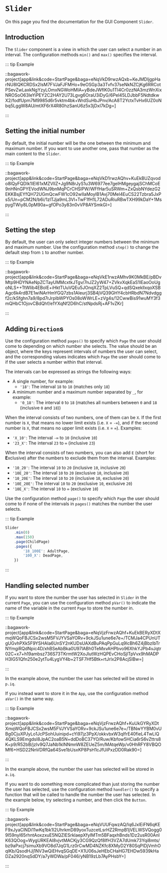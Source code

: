 <script>
	import ViewApp from '$lib/ViewApp.svelte'
</script>

# `Slider`
On this page you find the documentation for the GUI Component `Slider`.

## Introduction
The `Slider` component is a view in which the user can select a number in an interval. The configuration methods `min()` and `max()` specifies the interval.

::: tip Example

::bagawork-project[app&link&code=StartPage&baga=eNqVkD9rwzAQxb+KeJMDIjgpHarNU8lQKCRDSx2IsM7FVJaFJFMHo+9eOSGp3a3Tvfv37seNkNZCjKg6RRCotPSevZwLaxkNgYzyLOmxNGWoHMlA+yBdeJWflK0u1TI4Cr0zzNA3mzWnXixNROSoO63IeYiPEY2C2HAY2U73Lgvg6OraU3iDyG/6Pel45LDJbbF5NdtdkwX2/fodfUpm7M9985d6r5vktm4bk+WrdSuHbJPnv/AcA8T2YctxTvHx6UZ0oNbq5LggW8AU/mtXF6rX4R80hzSanU6z5x3jDxI7kDg=]

:::




## Setting the initial number
By default, the initial number will be the one between the minimum and maximum number. If you want to use another one, pass that number as the main content to the `Slider`.

::: tip Example

::bagawork-project[app&link&code=StartPage&baga=eNqVkD1rwzAQhv+KuEkBUZqvodo8lQyFQDIk1IEI61xMZVlIZ+Jg9N8rJyS1u3W6977ee7gelHMgeygajSChMCoE9nHNnGPYEVodWNJ9bnMqPCrCHSlPW/WFfHar5uSRWm+ZxQsbNYdezG2EKKBsjEYfQH72UGmQcwFW1cO92wIIaMoyIB1Avj70Mel4EuCS22Tzbra5JxPs5/Un+pCM2N/b6i/1zlTJja9mL3Vl+TwF1fH1L72ADuRiuRBwTXH99kDaY+1MspygTWiy8L0pM90a+gfOPo3y83n0vVP8AYSmkGI=]

:::




## Setting the step
By default, the user can only select integer numbers between the minimum and maximum number. Use the configuration method `step()` to change the default step from `1` to another number.

::: tip Example

::bagawork-project[app&link&code=StartPage&baga=eNqVkE1rwzAMhv9K0MkBE/pBDvMtp9HDYNAeNpZCTayUMMcxtkJTgv/7nJZ2yW47+ZVkvXqkEaS1IEaoOoUgoNLS++TtWlib4EBolE+iHktTUuVQEu5JOnqXZ2TpLVuSQ+qdSQxekllxqoXSBAgc6k4rdB7E1wiNArHmYGQ7zbs1AIeurj3SB4jVQ39GHY4cbHRbdN7Ndvdggf2c/kSfghn7a9/8pd7rJrplbWPYOs08oWWrLE+zVg4s/12CwwBis91wuMY3f3mQHbC1OjovCBdQhf/e1YXqNf2D6hC/stNpdsRj+AF1vZKr]

:::




## Adding `Direction`s
Use the configuration method `pages()` to specify which `Page` the user should come to depending on which number she selects. The value should be an object, where the keys represent intervals of numbers the user can select, and the corresponding values indicates which `Page` the user should come to if the user selects a number within that interval.

The intervals can be expressed as strings the following ways:

* A single number, for example:
	* `'18'`: The interval `18` to `18` (matches only `18`)
* A minimum number and a maximum number separated by `_`, for example:
	* `'0_18'`: The interval `0` to `18` (matches all numbers between `0` and `18` (inclusive `0` and `18`))

When the interval consists of two numbers, one of them can be `X`. If the first number is `X`, that means no lower limit exists (i.e. `X` = `-∞`), and if the second number is `X`, that means no upper limit exists (i.e. `X` = `∞`). Examples:

* `'X_10'`: The interval `-∞` to `10` (inclusive `10`)
* `'23_X'`: The interval `23` to `∞` (inclusive `23`)

When the interval consists of two numbers, you can also add `E` (short for **E**xclusive) after the numbers to exclude them from the interval. Examples:

* `'10_20'`: The interval `10` to `20` (inclusive `10`, inclusive `20`)
* `'10E_20'`: The interval `10` to `20` (exclusive `10`, inclusive `20`)
* `'10_20E'`: The interval `10` to `20` (inclusive `10`, exclusive `20`)
* `'10E_20E'`: The interval `10` to `20` (exclusive `10`, exclusive `20`)
* `'10E_X'`: The interval `10` to `∞` (exclusive `10`)

Use the configuration method `page()` to specify which `Page` the user should come to if none of the intervals in `pages()` matches the number the user selects.

::: tip Example

```js
Slider
	.min(0)
	.max(150)
	.page(ChildPage)
	.pages({
		'18_100E': AdultPage,
		'100_X': DeadPage,
	})
```

:::




## Handling selected number
If you want to store the number the user has selected in `Slider` in the current `Page`, you can use the configuration method `pVar()` to indicate the name of the variable in the current `Page` to store the number in.

::: tip Example

::bagawork-project[app&link&code=StartPage&baga=eNqVjzFrwzAQhf+KuEkBERyXDtXmqWQoFBJCSx2wsM5FVJYVSaYORv+9ckJSu1une6e7e+/TCMJa4CPUnUTgUGvhPXk5F9YSHAIa6UnSY2nKUDsUAXdBuPAqPpGuLq9lcBh6Z4jBbzIbTrNYmgiRQdNpic4D/xhBSeAbBka0U97lABh0TeMxvAHPbvo96XhkYJPb4vJqtr02C+x7+h19ambsz736S73TKrmtW2XoJlutWzHQPEvCHoSjlTpVvx9hMADPH3IG51Qfn250e2ytTu4LygVY4b+2TSF7Hf5Btk+rtJrlx2P8AcjSlBw=]

:::

In the example above, the number the user has selected will be stored in `p.iq`.

If you instead want to store it in the `App`, use the configuration method `aVar()` in the same way.

::: tip Example

::bagawork-project[app&link&code=StartPage&baga=eNqVjzFrwzAQhf+KuUkGYRyXDtXmqWQoFBJCSx2wsM5FVJYVSaYORv+9ckJSu1une6e7e+/TBNwYYBM0vUBg0CjuXPJyLo1JcPSohUuinipd+cYi97jz3PpX/okkvbxW3qIfrE40fieL4TwLlQ4QKLS9EmgdsI8JpAC2oaB5N+ddDoBC37YO/Ruw/Kbfow5HCia6rS6vZttrs8K+p9/R52bB/jzIv9Q7JaNb1klNNmnW8ZEUeZ5m/MAtqeWp/v0HhRFY8VBQOMf6+HSD22NnVDRfQa64Sve1bUsxKP8PsH1cJfUiPxzDD0Rak90=]

:::

In the example above, the number the user has selected will be stored in `a.iq`.

If you want to do something more complicated than just storing the number the user has selected, use the configuration method `handler()` to specify a function that will be called to handle the number the user has selected. In the example below, try selecting a number, and then click the `Button`.

::: tip Example

::bagawork-project[app&link&code=StartPage&baga=eNqVUUFqwzAQ/Iq6JxlEiFN6qKEF9xJyaClNDi11wKq1bk1l2UhrkmD89yoxTuzcetLsrHZ2RmpB1jVELWSVQogg09I59nyI65rhntAoxzxuE5NQZlESrklaepXfyIMTm5BFaqxhBnds1Dz2usR00AnIK63QOog+WygURKEAI8vjvtMACKjy3CG9QzQf8IfH3VZA7dUmk73Yqi8mts/bz9aPxcj7simuXb9VO8d7JqG1Lrz0rCwMD4NZKfc8XMyD2Y80SqPlDjVmhOqlKb/QsodHJj1NV3wQiEHvqSGqDE+X1U06sJeHEbCHaHG7EHDw5939kHaDZa2920nqSdDY/a7yWDWa/pF046/yNB19zLb7AyPHsbY=]

:::